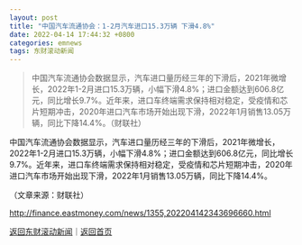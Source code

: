 ```yaml
---
layout: post
title: "中国汽车流通协会：1-2月汽车进口15.3万辆 下滑4.8%"
date: 2022-04-14 17:44:32 +0800
categories: emnews
tags: 东财滚动新闻
---
```

> 中国汽车流通协会数据显示，汽车进口量历经三年的下滑后，2021年微增长，2022年1-2月进口15.3万辆，小幅下滑4.8%；进口金额达到606.8亿元，同比增长9.7%。近年来，进口车终端需求保持相对稳定，受疫情和芯片短期冲击，2020年进口汽车市场开始出现下滑，2022年1月销售13.05万辆，同比下降14.4%。（财联社）

<p>中国汽车流通协会数据显示，汽车进口量历经三年的下滑后，2021年微增长，2022年1-2月进口15.3万辆，小幅下滑4.8%；进口金额达到606.8亿元，同比增长9.7%。近年来，进口车终端需求保持相对稳定，受疫情和芯片短期冲击，2020年进口汽车市场开始出现下滑，2022年1月销售13.05万辆，同比下降14.4%。</p><p class="em_media">（文章来源：财联社）</p>

<http://finance.eastmoney.com/news/1355,202204142343696660.html>

[返回东财滚动新闻](//finews.withounder.com/emnews/)｜[返回首页](//finews.withounder.com/)
